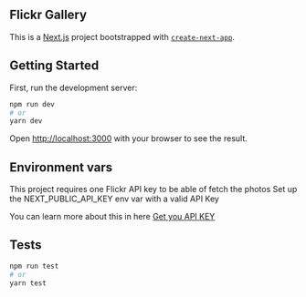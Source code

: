## Flickr Gallery

This is a [Next.js](https://nextjs.org/) project bootstrapped with [`create-next-app`](https://github.com/vercel/next.js/tree/canary/packages/create-next-app).

## Getting Started

First, run the development server:

```bash
npm run dev
# or
yarn dev
```

Open [http://localhost:3000](http://localhost:3000) with your browser to see the result.

## Environment vars
This project requires one Flickr API key to be able of fetch the photos
Set up the NEXT_PUBLIC_API_KEY env var with a valid API Key

You can learn more about this in here [Get you API KEY](https://www.flickr.com/services/apps/create/)

## Tests
```bash
npm run test
# or
yarn test